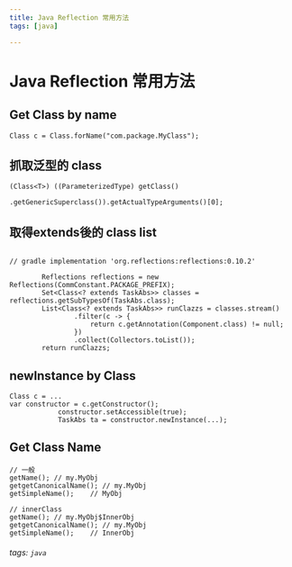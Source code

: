 ```yaml
---
title: Java Reflection 常用方法
tags: [java]

---
```


# Java Reflection 常用方法

## Get Class by name

```java=
Class c = Class.forName("com.package.MyClass");
```

## 抓取泛型的 class
```java=
(Class<T>) ((ParameterizedType) getClass()
                            .getGenericSuperclass()).getActualTypeArguments()[0];
```

## 取得extends後的 class list
```java=

// gradle implementation 'org.reflections:reflections:0.10.2'

        Reflections reflections = new Reflections(CommConstant.PACKAGE_PREFIX);
        Set<Class<? extends TaskAbs>> classes = reflections.getSubTypesOf(TaskAbs.class);
        List<Class<? extends TaskAbs>> runClazzs = classes.stream()
                .filter(c -> {
                    return c.getAnnotation(Component.class) != null;
                })
                .collect(Collectors.toList());
        return runClazzs;
```

## newInstance by Class
```java=
Class c = ...
var constructor = c.getConstructor();
            constructor.setAccessible(true);
            TaskAbs ta = constructor.newInstance(...);
```

## Get Class Name
```java=
// 一般
getName(); // my.MyObj
getgetCanonicalName(); // my.MyObj
getSimpleName();    // MyObj

// innerClass
getName(); // my.MyObj$InnerObj
getgetCanonicalName(); // my.MyObj
getSimpleName();    // InnerObj

```

###### tags: `java`